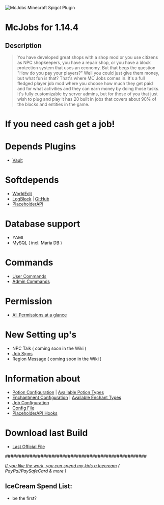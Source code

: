 ![McJobs Minecraft Spigot Plugin](https://media.forgecdn.net/attachments/138/710/mcjobs.jpg)

# McJobs for 1.14.4

## Description
> You have developed great shops with a shop mod or you use citizens as NPC shopkeepers, you have a repair shop, or you have a block protection system that uses an economy. But that begs the question "How do you pay your players?" Well you could just give them money, but what fun is that? That's where MC Jobs comes in. It's a full fledged player job mod where you choose how much they get paid and for what activities and they can earn money by doing those tasks. It's fully customizable by server admins, but for those of you that just wish to plug and play it has 20 built in jobs that covers about 90% of the blocks and entities in the game.
# If you need cash get a job!

# Depends Plugins
* [Vault](https://www.spigotmc.org/resources/vault.34315/)

# Softdepends
* [WorldEdit](https://worldedit.enginehub.org/en/latest/) 
* [LogBlock](https://www.spigotmc.org/resources/logblock.67333/) | [GitHub](https://github.com/LogBlock/LogBlock)
* [PlaceholderAPI](https://www.spigotmc.org/resources/placeholderapi.6245/)

# Database support
* YAML
* MySQL ( incl. Maria DB )

# Commands
* [User Commands](https://github.com/Bl4ckSkull666/McJobs/wiki/User-Commands)
* [Admin Commands](https://github.com/Bl4ckSkull666/McJobs/wiki/Admin-Commands)

# Permission
* [All Permissions at a glance](https://github.com/Bl4ckSkull666/McJobs/wiki/Permissions)

# New Setting up's
* NPC Talk ( coming soon in the Wiki )
* [Job Signs](https://github.com/Bl4ckSkull666/McJobs/wiki/Jobs-Signs)
* Region Message ( coming soon in the Wiki )

# Information about
* [Potion Configuration](https://github.com/Bl4ckSkull666/McJobs/wiki/Potion-Configuration) | [Available Potion Types](https://hub.spigotmc.org/javadocs/spigot/org/bukkit/potion/PotionType.html)
* [Enchantment Configuration](https://github.com/Bl4ckSkull666/McJobs/wiki/Enchant-Configuration) | [Available Enchant Types](https://hub.spigotmc.org/javadocs/spigot/org/bukkit/enchantments/Enchantment.html)
* [Job Configuration](https://github.com/Bl4ckSkull666/McJobs/wiki/Job-File)
* [Config File](https://github.com/Bl4ckSkull666/McJobs/wiki/Configuration-File)
* [PlaceholderAPI Hooks](https://github.com/Bl4ckSkull666/McJobs/wiki/Softdepend:-PlaceholderAPI)


# Download last Build
* [Last Official File](https://dev.bukkit.org/projects/mcjobs/files/latest)


####################################################

[*If you like the work, you can spend my kids a Icecream*](https://www.tipeeestream.com/bl4ckskull666/donation)
*( PayPal/PaySafeCard & more )*

## IceCream Spend List:
* be the first?
